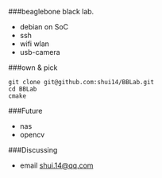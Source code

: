 ###beaglebone black lab. 

 * debian on SoC
 * ssh
 * wifi wlan
 * usb-camera

###own & pick
```
git clone git@github.com:shui14/BBLab.git
cd BBLab
cmake

```

###Future
* nas
* opencv

###Discussing
* email <shui.14@qq.com>
